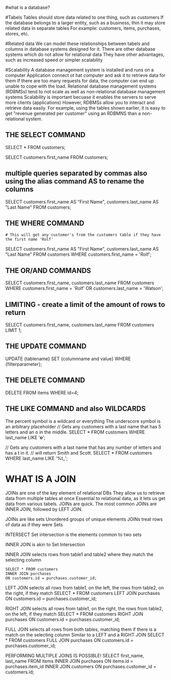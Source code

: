 #what is a database?

#Tabels
  Tables should store data related to one thing, such as customers
  If the database belongs to a larger entity, such as a business, thin it may store related data in separate tables
  For example: customers, items, purchases, stores, etc.

#Related data
  We can model these relationships between tabels and columns in database systems designed for it.
  There are other database systems which do not allow for relational data
  They have other advantages, such as increased speed or simpler scalability

#Scalability
  A database management system is installed and runs on a computer
  Application connect ot hat computer and ask it to retrieve data for them
  If there are too many requests for data, the computer can end up unable to cope with the load.
  Relational database management systems (RDBMSs) tend to not scale as well as non-relational database management systems
  Scalability is important becuase it enables the servers to serve more clients (applications)
  However, RDBMSs allow you to interact and retrieve data easily.
  For example, using the tables shown earlier, it is easy to get "revenue generated per customer" using an RDBMNS than a non-relational system.

## THE SELECT COMMAND
SELECT * FROM customers;

SELECT customers.first_name FROM customers;

## multiple queries separated by commas also using the alias command AS to rename the columns

SELECT customers.first_name AS "First Name", customers.last_name AS "Last Name" FROM customers;

## THE WHERE COMMAND
    # This will get any customer's from the customers table if they have the first name 'Rolf' 
 SELECT customers.first_name AS "First Name", customers.last_name AS "Last Name" FROM customers
 WHERE customers.first_name = 'Rolf';


## THE OR/AND COMMANDS

SELECT customers.first_name, customers.last_name FROM customers
WHERE customers.first_name = 'Rolf' OR customers.last_name = 'Watson';

## LIMITING - create a limit of the amount of rows to return
SELECT customers.first_name, customers.last_name FROM customers LIMIT 1;

## THE UPDATE COMMAND
UPDATE {tablename} SET {columnname and value} WHERE {filterparameter};

## THE DELETE COMMAND
DELETE FROM items WHERE id=4;

## THE LIKE COMMAND and also WILDCARDS
 The percent symbol is a wildcard or everything
 The underscore symbol is an arbitrary placeholder
// Gets any customers with a last name that has 5 letters and an o in the middle.
SELECT * FROM customers WHERE last_name LIKE '__o__'; 

// Gets any customers with a last name that has any number of letters and has a t in it.
// will return Smith and Scott.
SELECT * FROM customers WHERE last_name LIKE '%t_'; 


# WHAT IS A JOIN
JOINs are one of the key element of relational DBs
They allow us to retrieve data from multiple tables at once
Essential to relational data, as it lets us get data from various tabels.
JOINs are quick.
The most common JOINs are INNER JOIN, followed by LEFT JOIN.


JOINs are like sets
  Unordered groups of unique elements
  JOINs treat rows of data as if they were Sets

  INTERSECT
    Set intersection is the elements common to two sets

  INNER JOIN is akin to Set Intersection

  INNER JOIN selects rows from table1 and table2 where they match the selecting column

    SELECT * FROM customers 
    INNER JOIN purchases
    ON customers.id = purchases.customer_id;

  LEFT JOIN selects all rows from table1, on the left, the rows from table2, on the right, if they match
    SELECT * FROM customers
    LEFT JOIN purchases
    ON customers.id = purchases.customer_id;

  RIGHT JOIN selects all rows from table1, on the right, the rows from table2, on the left, if they match
    SELECT * FROM customers
    RIGHT JOIN purchases
    ON customers.id = purchases.customer_id;
  
  FULL JOIN selects all rows from both tables, matching them if there is a match on the selecting column
  Similar to a LEFT and a RIGHT JOIN
    SELECT * FROM customers
    FULL JOIN purchases
    ON customers.id = purchases.customer_id;

  PERFORMING MULTIPLE JOINS IS POSSIBLE!
    SELECT first_name, last_name FROM items
    INNER JOIN purchases
    ON items.id = purchases.item_id
    INNER JOIN customers ON purchases.customer_id = customers.id;





































